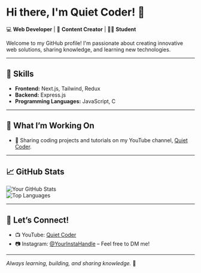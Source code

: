 # Hi there, I'm Quiet Coder! 👋  

💻 **Web Developer** | 🎥 **Content Creator** | 🧑‍🎓 **Student**  

Welcome to my GitHub profile! I'm passionate about creating innovative web solutions, sharing knowledge, and learning new technologies.  

---

## 🌟 Skills  
- **Frontend:** Next.js, Tailwind, Redux  
- **Backend:** Express.js  
- **Programming Languages:** JavaScript, C  

---

## 🚀 What I’m Working On  
- 🎥 Sharing coding projects and tutorials on my YouTube channel, [Quiet Coder](https://youtube.com/@Quiet-Coder).  

---

## 📈 GitHub Stats  
![Your GitHub Stats](https://github-readme-stats.vercel.app/api?username=quietcoderyt&show_icons=true&theme=radical)  
![Top Languages](https://github-readme-stats.vercel.app/api/top-langs/?username=quietcoder&layout=compact&theme=radical)  

---

## 💬 Let’s Connect!  
- 📺 YouTube: [Quiet Coder](https://youtube.com/@Quiet-Coder)  
- 📷 Instagram: [@YourInstaHandle](https://instagram.com/quietcoder) – Feel free to DM me! 

---

_Always learning, building, and sharing knowledge._ 🌟  

